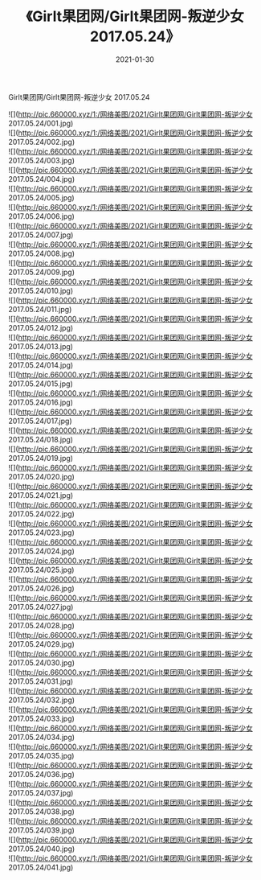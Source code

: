 ﻿---
layout: post
title:  《Girlt果团网/Girlt果团网-叛逆少女 2017.05.24》
date:   2021-01-30
img: http://pic.660000.xyz/1:/网络美图/2021/Girlt果团网/Girlt果团网-叛逆少女 2017.05.24/000.jpg
categories: [美女, 清纯, 唯美]
---

Girlt果团网/Girlt果团网-叛逆少女 2017.05.24

 ![](http://pic.660000.xyz/1:/网络美图/2021/Girlt果团网/Girlt果团网-叛逆少女 2017.05.24/001.jpg) <br>![](http://pic.660000.xyz/1:/网络美图/2021/Girlt果团网/Girlt果团网-叛逆少女 2017.05.24/002.jpg) <br>![](http://pic.660000.xyz/1:/网络美图/2021/Girlt果团网/Girlt果团网-叛逆少女 2017.05.24/003.jpg) <br>![](http://pic.660000.xyz/1:/网络美图/2021/Girlt果团网/Girlt果团网-叛逆少女 2017.05.24/004.jpg) <br>![](http://pic.660000.xyz/1:/网络美图/2021/Girlt果团网/Girlt果团网-叛逆少女 2017.05.24/005.jpg) <br>![](http://pic.660000.xyz/1:/网络美图/2021/Girlt果团网/Girlt果团网-叛逆少女 2017.05.24/006.jpg) <br>![](http://pic.660000.xyz/1:/网络美图/2021/Girlt果团网/Girlt果团网-叛逆少女 2017.05.24/007.jpg) <br>![](http://pic.660000.xyz/1:/网络美图/2021/Girlt果团网/Girlt果团网-叛逆少女 2017.05.24/008.jpg) <br>![](http://pic.660000.xyz/1:/网络美图/2021/Girlt果团网/Girlt果团网-叛逆少女 2017.05.24/009.jpg) <br>![](http://pic.660000.xyz/1:/网络美图/2021/Girlt果团网/Girlt果团网-叛逆少女 2017.05.24/010.jpg) <br>![](http://pic.660000.xyz/1:/网络美图/2021/Girlt果团网/Girlt果团网-叛逆少女 2017.05.24/011.jpg) <br>![](http://pic.660000.xyz/1:/网络美图/2021/Girlt果团网/Girlt果团网-叛逆少女 2017.05.24/012.jpg) <br>![](http://pic.660000.xyz/1:/网络美图/2021/Girlt果团网/Girlt果团网-叛逆少女 2017.05.24/013.jpg) <br>![](http://pic.660000.xyz/1:/网络美图/2021/Girlt果团网/Girlt果团网-叛逆少女 2017.05.24/014.jpg) <br>![](http://pic.660000.xyz/1:/网络美图/2021/Girlt果团网/Girlt果团网-叛逆少女 2017.05.24/015.jpg) <br>![](http://pic.660000.xyz/1:/网络美图/2021/Girlt果团网/Girlt果团网-叛逆少女 2017.05.24/016.jpg) <br>![](http://pic.660000.xyz/1:/网络美图/2021/Girlt果团网/Girlt果团网-叛逆少女 2017.05.24/017.jpg) <br>![](http://pic.660000.xyz/1:/网络美图/2021/Girlt果团网/Girlt果团网-叛逆少女 2017.05.24/018.jpg) <br>![](http://pic.660000.xyz/1:/网络美图/2021/Girlt果团网/Girlt果团网-叛逆少女 2017.05.24/019.jpg) <br>![](http://pic.660000.xyz/1:/网络美图/2021/Girlt果团网/Girlt果团网-叛逆少女 2017.05.24/020.jpg) <br>![](http://pic.660000.xyz/1:/网络美图/2021/Girlt果团网/Girlt果团网-叛逆少女 2017.05.24/021.jpg) <br>![](http://pic.660000.xyz/1:/网络美图/2021/Girlt果团网/Girlt果团网-叛逆少女 2017.05.24/022.jpg) <br>![](http://pic.660000.xyz/1:/网络美图/2021/Girlt果团网/Girlt果团网-叛逆少女 2017.05.24/023.jpg) <br>![](http://pic.660000.xyz/1:/网络美图/2021/Girlt果团网/Girlt果团网-叛逆少女 2017.05.24/024.jpg) <br>![](http://pic.660000.xyz/1:/网络美图/2021/Girlt果团网/Girlt果团网-叛逆少女 2017.05.24/025.jpg) <br>![](http://pic.660000.xyz/1:/网络美图/2021/Girlt果团网/Girlt果团网-叛逆少女 2017.05.24/026.jpg) <br>![](http://pic.660000.xyz/1:/网络美图/2021/Girlt果团网/Girlt果团网-叛逆少女 2017.05.24/027.jpg) <br>![](http://pic.660000.xyz/1:/网络美图/2021/Girlt果团网/Girlt果团网-叛逆少女 2017.05.24/028.jpg) <br>![](http://pic.660000.xyz/1:/网络美图/2021/Girlt果团网/Girlt果团网-叛逆少女 2017.05.24/029.jpg) <br>![](http://pic.660000.xyz/1:/网络美图/2021/Girlt果团网/Girlt果团网-叛逆少女 2017.05.24/030.jpg) <br>![](http://pic.660000.xyz/1:/网络美图/2021/Girlt果团网/Girlt果团网-叛逆少女 2017.05.24/031.jpg) <br>![](http://pic.660000.xyz/1:/网络美图/2021/Girlt果团网/Girlt果团网-叛逆少女 2017.05.24/032.jpg) <br>![](http://pic.660000.xyz/1:/网络美图/2021/Girlt果团网/Girlt果团网-叛逆少女 2017.05.24/033.jpg) <br>![](http://pic.660000.xyz/1:/网络美图/2021/Girlt果团网/Girlt果团网-叛逆少女 2017.05.24/034.jpg) <br>![](http://pic.660000.xyz/1:/网络美图/2021/Girlt果团网/Girlt果团网-叛逆少女 2017.05.24/035.jpg) <br>![](http://pic.660000.xyz/1:/网络美图/2021/Girlt果团网/Girlt果团网-叛逆少女 2017.05.24/036.jpg) <br>![](http://pic.660000.xyz/1:/网络美图/2021/Girlt果团网/Girlt果团网-叛逆少女 2017.05.24/037.jpg) <br>![](http://pic.660000.xyz/1:/网络美图/2021/Girlt果团网/Girlt果团网-叛逆少女 2017.05.24/038.jpg) <br>![](http://pic.660000.xyz/1:/网络美图/2021/Girlt果团网/Girlt果团网-叛逆少女 2017.05.24/039.jpg) <br>![](http://pic.660000.xyz/1:/网络美图/2021/Girlt果团网/Girlt果团网-叛逆少女 2017.05.24/040.jpg) <br>![](http://pic.660000.xyz/1:/网络美图/2021/Girlt果团网/Girlt果团网-叛逆少女 2017.05.24/041.jpg) <br>
